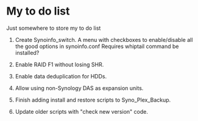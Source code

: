 # My to do list
Just somewhere to store my to do list

1. Create Synoinfo_switch. A menu with checkboxes to enable/disable all the good options in synoinfo.conf
    Requires whiptail command be installed?

2. Enable RAID F1 without losing SHR.

3. Enable data deduplication for HDDs.

4. Allow using non-Synology DAS as expansion units.

5. Finish adding install and restore scripts to Syno_Plex_Backup.

6. Update older scripts with "check new version" code.

